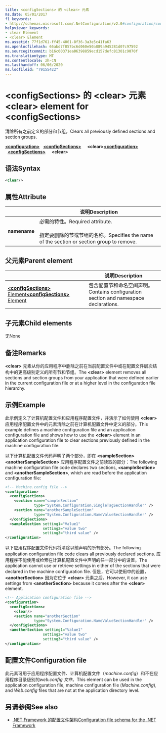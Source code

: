 ```yaml
---
title: <configSections> 的 <clear> 元素
ms.date: 05/01/2017
f1_keywords:
- http://schemas.microsoft.com/.NetConfiguration/v2.0#configuration/configSections/clear
helpviewer_keywords:
- clear Element
- <clear> Element
ms.assetid: 77f1d761-ff45-4001-8f36-3a3e5c41fa63
ms.openlocfilehash: 66abd7f057bc6d060e50a889a945281d07c97592
ms.sourcegitcommit: b16c00371ea06398859ecd157defc81301c9070f
ms.translationtype: MT
ms.contentlocale: zh-CN
ms.lasthandoff: 06/06/2020
ms.locfileid: "79155422"
---
```

# <a name="clear-element-for-configsections"></a><span data-ttu-id="59c36-102">\<configSections> 的 \<clear> 元素</span><span class="sxs-lookup"><span data-stu-id="59c36-102">\<clear> element for \<configSections></span></span>

<span data-ttu-id="59c36-103">清除所有之前定义的部分和节组。</span><span class="sxs-lookup"><span data-stu-id="59c36-103">Clears all previously defined sections and section groups.</span></span>

<span data-ttu-id="59c36-104">[**\<configuration>**](configuration-element.md) &nbsp;&nbsp;[**\<configSections>**](configsections-element-for-configuration.md) &nbsp;&nbsp;&nbsp;&nbsp;**\<clear>**</span><span class="sxs-lookup"><span data-stu-id="59c36-104">[**\<configuration>**](configuration-element.md) &nbsp;&nbsp;[**\<configSections>**](configsections-element-for-configuration.md) &nbsp;&nbsp;&nbsp;&nbsp;**\<clear>**</span></span>

## <a name="syntax"></a><span data-ttu-id="59c36-105">语法</span><span class="sxs-lookup"><span data-stu-id="59c36-105">Syntax</span></span>

```xml
<clear/>
```

## <a name="attribute"></a><span data-ttu-id="59c36-106">属性</span><span class="sxs-lookup"><span data-stu-id="59c36-106">Attribute</span></span>

|           | <span data-ttu-id="59c36-107">说明</span><span class="sxs-lookup"><span data-stu-id="59c36-107">Description</span></span> |
| --------- | ----------- |
| <span data-ttu-id="59c36-108">**name**</span><span class="sxs-lookup"><span data-stu-id="59c36-108">**name**</span></span>  | <span data-ttu-id="59c36-109">必需的特性。</span><span class="sxs-lookup"><span data-stu-id="59c36-109">Required attribute.</span></span><br><br><span data-ttu-id="59c36-110">指定要删除的节或节组的名称。</span><span class="sxs-lookup"><span data-stu-id="59c36-110">Specifies the name of the section or section group to remove.</span></span> |

## <a name="parent-element"></a><span data-ttu-id="59c36-111">父元素</span><span class="sxs-lookup"><span data-stu-id="59c36-111">Parent element</span></span>

|     | <span data-ttu-id="59c36-112">说明</span><span class="sxs-lookup"><span data-stu-id="59c36-112">Description</span></span> |
| --- | ----------- |
| [<span data-ttu-id="59c36-113">**\<configSections>** Element</span><span class="sxs-lookup"><span data-stu-id="59c36-113">**\<configSections>** Element</span></span>](configsections-element-for-configuration.md) | <span data-ttu-id="59c36-114">包含配置节和命名空间声明。</span><span class="sxs-lookup"><span data-stu-id="59c36-114">Contains configuration section and namespace declarations.</span></span> |

## <a name="child-elements"></a><span data-ttu-id="59c36-115">子元素</span><span class="sxs-lookup"><span data-stu-id="59c36-115">Child elements</span></span>

<span data-ttu-id="59c36-116">无</span><span class="sxs-lookup"><span data-stu-id="59c36-116">None</span></span>

## <a name="remarks"></a><span data-ttu-id="59c36-117">备注</span><span class="sxs-lookup"><span data-stu-id="59c36-117">Remarks</span></span>

<span data-ttu-id="59c36-118">**\<clear>** 元素从你的应用程序中删除之前在当前配置文件中或在配置文件层次结构中的更高级别定义的所有节和节组。</span><span class="sxs-lookup"><span data-stu-id="59c36-118">The **\<clear>** element removes all sections and section groups from your application that were defined earlier in the current configuration file or at a higher level in the configuration file hierarchy.</span></span>

## <a name="example"></a><span data-ttu-id="59c36-119">示例</span><span class="sxs-lookup"><span data-stu-id="59c36-119">Example</span></span>

<span data-ttu-id="59c36-120">此示例定义了计算机配置文件和应用程序配置文件，并演示了如何使用 **\<clear>** 应用程序配置文件中的元素清除之前在计算机配置文件中定义的部分。</span><span class="sxs-lookup"><span data-stu-id="59c36-120">This example defines a machine configuration file and an application configuration file and shows how to use the **\<clear>** element in an application configuration file to clear sections previously defined in the machine configuration file.</span></span>

<span data-ttu-id="59c36-121">以下计算机配置文件代码声明了两个部分，即在 **\<sampleSection>** **\<anotherSampleSection>** 应用程序配置文件之前读取的部分：</span><span class="sxs-lookup"><span data-stu-id="59c36-121">The following machine configuration file code declares two sections, **\<sampleSection>** and **\<anotherSampleSection>**, which are read before the application configuration file:</span></span>

```xml
<!-- Machine.config file -->
<configuration>
  <configSections>
    <section name="sampleSection"
             type="System.Configuration.SingleTagSectionHandler" />
    <section name="anotherSampleSection"
             type="System.Configuration.NameValueSectionHandler" />
  </configSections>
  <sampleSection setting1="Value1"
                 setting2="value two"
                 setting3="third value" />
</configuration>
```

<span data-ttu-id="59c36-122">以下应用程序配置文件代码将清除以前声明的所有部分。</span><span class="sxs-lookup"><span data-stu-id="59c36-122">The following application configuration file code clears all previously declared sections.</span></span> <span data-ttu-id="59c36-123">应用程序不能使用或检索在计算机配置文件中声明的任一部分中的设置。</span><span class="sxs-lookup"><span data-stu-id="59c36-123">The application cannot use or retrieve settings in either of the sections that were declared in the machine configuration file.</span></span> <span data-ttu-id="59c36-124">但是，它可以使用中的设置， **\<anotherSection>** 因为它位于 **\<clear>** 元素之后。</span><span class="sxs-lookup"><span data-stu-id="59c36-124">However, it can use settings from **\<anotherSection>** because it comes after the **\<clear>** element.</span></span>

```xml
<!-- Application configuration file -->
<configuration>
  <configSections>
    <clear/>
    <section name="anotherSection"
             type="System.Configuration.NameValueSectionHandler" />
  </configSections>
  <anotherSection setting1="Value1"
                 setting2="value two"
                 setting3="third value" />
</configuration>
```

## <a name="configuration-file"></a><span data-ttu-id="59c36-125">配置文件</span><span class="sxs-lookup"><span data-stu-id="59c36-125">Configuration file</span></span>

<span data-ttu-id="59c36-126">此元素可用于应用程序配置文件、计算机配置文件（*machine.config*）和不在应用程序目录级别的*web.config 文件。*</span><span class="sxs-lookup"><span data-stu-id="59c36-126">This element can be used in the application configuration file, machine configuration file (*Machine.config*), and *Web.config* files that are not at the application directory level.</span></span>

## <a name="see-also"></a><span data-ttu-id="59c36-127">另请参阅</span><span class="sxs-lookup"><span data-stu-id="59c36-127">See also</span></span>

- [<span data-ttu-id="59c36-128">.NET Framework 的配置文件架构</span><span class="sxs-lookup"><span data-stu-id="59c36-128">Configuration file schema for the .NET Framework</span></span>](index.md)
